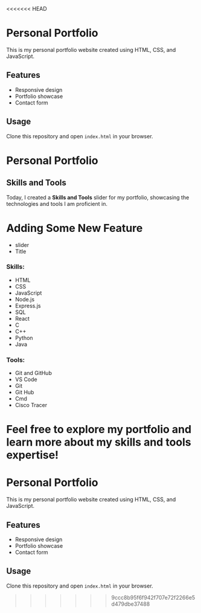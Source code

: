 <<<<<<< HEAD
# Personal Portfolio
This is my personal portfolio website created using HTML, CSS, and JavaScript.

## Features
- Responsive design
- Portfolio showcase
- Contact form

## Usage
Clone this repository and open `index.html` in your browser.


# Personal Portfolio

## Skills and Tools

Today, I created a **Skills and Tools** slider for my portfolio, showcasing the technologies and tools I am proficient in. 

# Adding Some New Feature
- slider
- Title
  
### Skills:
- HTML
- CSS
- JavaScript
- Node.js
- Express.js
- SQL
- React
- C
- C++
- Python 
- Java

### Tools:
- Git and GitHub
- VS Code
- Git
- Git Hub
- Cmd
- Cisco Tracer

Feel free to explore my portfolio and learn more about my skills and tools expertise!
=======
# Personal Portfolio
This is my personal portfolio website created using HTML, CSS, and JavaScript.

## Features
- Responsive design
- Portfolio showcase
- Contact form

## Usage
Clone this repository and open `index.html` in your browser.
>>>>>>> 9ccc8b95f6f942f707e72f2266e5d479dbe37488
